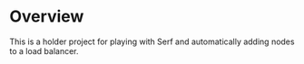 Overview
========

This is a holder project for playing with Serf and automatically adding nodes to a load balancer.
